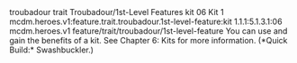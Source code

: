 <ability>
  <metadata>
    <class>troubadour</class>
    <feature_type>trait</feature_type>
    <file_dpath>Troubadour/1st-Level Features</file_dpath>
    <item_id>kit</item_id>
    <item_index>06</item_index>
    <item_name>Kit</item_name>
    <level>1</level>
    <scc>mcdm.heroes.v1:feature.trait.troubadour.1st-level-feature:kit</scc>
    <scdc>1.1.1:5.1.3.1:06</scdc>
    <source>mcdm.heroes.v1</source>
    <type>feature/trait/troubadour/1st-level-feature</type>
  </metadata>
  <effects>
    <effect type="mundane">You can use and gain the benefits of a kit. See Chapter 6: Kits for more information. (*Quick Build:* Swashbuckler.)</effect>
  </effects>
</ability>
